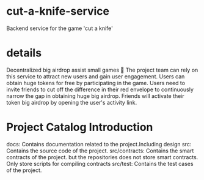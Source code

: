 # cut-a-knife-service
Backend service for the game 'cut a knife'

# details
Decentralized big airdrop assist small games 🧧 
The project team can rely on this service to attract new users and gain user engagement.
Users can obtain huge tokens for free by participating in the game.
Users need to invite friends to cut off the difference in their red envelope to continuously narrow the gap in obtaining huge big airdrop.
Friends will activate their token big airdrop by opening the user's activity link.

# Project Catalog Introduction
docs: Contains documentation related to the project.Including design
src: Contains the source code of the project.
src/contracts: Contains the smart contracts of the project. but the repositories does not store smart contracts. Only store scripts for compiling contracts
src/test: Contains the test cases of the project.
